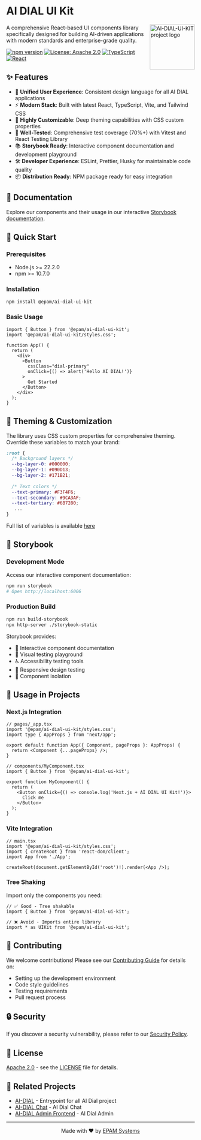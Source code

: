 # AI DIAL UI Kit

[<img align="right" width="120" height="120" 
     alt="AI-DIAL-UI-KIT project logo"
     src="https://avatars.githubusercontent.com/u/1589802?s=200&v=4" 
      />](#)

A comprehensive React-based UI components library specifically designed for building AI-driven applications with modern standards and enterprise-grade quality.

[![npm version](https://badge.fury.io/js/@epam%2Fai-dial-ui-kit.svg)](https://badge.fury.io/js/@epam%2Fai-dial-ui-kit)
[![License: Apache 2.0](https://img.shields.io/badge/License-Apache%202.0-blue.svg)](https://opensource.org/licenses/Apache-2.0)
[![TypeScript](https://img.shields.io/badge/TypeScript-5.0+-blue.svg)](https://www.typescriptlang.org/)
[![React](https://img.shields.io/badge/React-19+-61dafb.svg)](https://reactjs.org/)

## ✨ Features

- 🎨 **Unified User Experience**: Consistent design language for all AI DIAL applications
- ⚡ **Modern Stack**: Built with latest React, TypeScript, Vite, and Tailwind CSS
- 🎨 **Highly Customizable**: Deep theming capabilities with CSS custom properties
- 🧪 **Well-Tested**: Comprehensive test coverage (70%+) with Vitest and React Testing Library
- 📚 **Storybook Ready**: Interactive component documentation and development playground
- 🛠️ **Developer Experience**: ESLint, Prettier, Husky for maintainable code quality
- 📦 **Distribution Ready**: NPM package ready for easy integration

## 📖 Documentation

Explore our components and their usage in our interactive [Storybook documentation](http://localhost:6006).

## 🚀 Quick Start

### Prerequisites

- Node.js >= 22.2.0
- npm >= 10.7.0

### Installation

```bash
npm install @epam/ai-dial-ui-kit
```

### Basic Usage

```tsx
import { Button } from '@epam/ai-dial-ui-kit';
import '@epam/ai-dial-ui-kit/styles.css';

function App() {
  return (
    <div>
      <Button 
        cssClass="dial-primary"
        onClick={() => alert('Hello AI DIAL!')}
      >
        Get Started
      </Button>
    </div>
  );
}
```

## 🎨 Theming & Customization

The library uses CSS custom properties for comprehensive theming. Override these variables to match your brand:

```css
:root {
  /* Background layers */
  --bg-layer-0: #000000;
  --bg-layer-1: #090D13;
  --bg-layer-2: #171B21;
  
  /* Text colors */
  --text-primary: #F3F4F6;
  --text-secondary: #9CA3AF;
  --text-tertiary: #6B7280;
   ...
}
```

Full list of variables is available [here](tailwind.config.js)

## 📖 Storybook

### Development Mode
Access our interactive component documentation:

```bash
npm run storybook
# Open http://localhost:6006
```

### Production Build
```bash
npm run build-storybook
npx http-server ./storybook-static
```

Storybook provides:
- 📖 Interactive component documentation
- 🎨 Visual testing playground
- ♿ Accessibility testing tools
- 📱 Responsive design testing
- 🎯 Component isolation

## 🚀 Usage in Projects

### Next.js Integration

```tsx
// pages/_app.tsx
import '@epam/ai-dial-ui-kit/styles.css';
import type { AppProps } from 'next/app';

export default function App({ Component, pageProps }: AppProps) {
  return <Component {...pageProps} />;
}

// components/MyComponent.tsx
import { Button } from '@epam/ai-dial-ui-kit';

export function MyComponent() {
  return (
    <Button onClick={() => console.log('Next.js + AI DIAL UI Kit!')}>
      Click me
    </Button>
  );
}
```

### Vite Integration

```tsx
// main.tsx
import '@epam/ai-dial-ui-kit/styles.css';
import { createRoot } from 'react-dom/client';
import App from './App';

createRoot(document.getElementById('root')!).render(<App />);
```

### Tree Shaking

Import only the components you need:

```tsx
// ✅ Good - Tree shakable
import { Button } from '@epam/ai-dial-ui-kit';

// ❌ Avoid - Imports entire library
import * as UIKit from '@epam/ai-dial-ui-kit';
```

## 🤝 Contributing

We welcome contributions! Please see our [Contributing Guide](./CONTRIBUTING.md) for details on:

- Setting up the development environment
- Code style guidelines
- Testing requirements
- Pull request process


## 🔒 Security

If you discover a security vulnerability, please refer to our [Security Policy](./SECURITY.md).

## 📄 License

[Apache 2.0](./LICENSE) - see the [LICENSE](./LICENSE) file for details.

## 🌟 Related Projects

- [AI-DIAL](https://github.com/epam/ai-dial) - Entrypoint for all AI Dial project
- [AI-DIAL Chat](https://github.com/epam/ai-dial-chat) - AI Dial Chat
- [AI-DIAL Admin Frontend](https://github.com/epam/ai-dial-admin-frontend) - AI Dial Admin

---

<p align="center">
  Made with ❤️ by <a href="https://www.epam.com">EPAM Systems</a>
</p>
